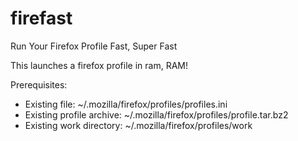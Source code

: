 # firefast
Run Your Firefox Profile Fast, Super Fast

This launches a firefox profile in ram, RAM!

Prerequisites:
 - Existing file: ~/.mozilla/firefox/profiles/profiles.ini
 - Existing profile archive: ~/.mozilla/firefox/profiles/profile.tar.bz2
 - Existing work directory: ~/.mozilla/firefox/profiles/work

